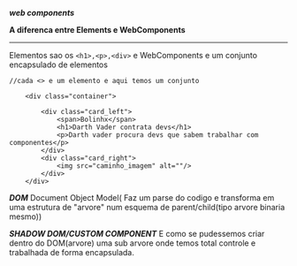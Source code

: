 ***web components***

**A diferenca entre Elements e WebComponents**
*******************

Elementos sao os ```<h1>,<p>,<div>``` e WebComponents e um conjunto encapsulado de elementos

```
//cada <> e um elemento e aqui temos um conjunto

    <div class="container">

        <div class="card_left"> 
            <span>Bolinhx</span>
            <h1>Darth Vader contrata devs</h1>
            <p>Darth vader procura devs que sabem trabalhar com componentes</p>
        </div>
        <div class="card_right">
            <img src="caminho_imagem" alt=""/>
        </div>
    </div>
```
***DOM***
Document Object Model( Faz um parse do codigo e transforma em uma estrutura de "arvore" num esquema de parent/child(tipo arvore binaria mesmo))

***SHADOW DOM/CUSTOM COMPONENT***
E como se pudessemos criar dentro do DOM(arvore) uma sub arvore onde temos total controle e trabalhada de forma encapsulada.
